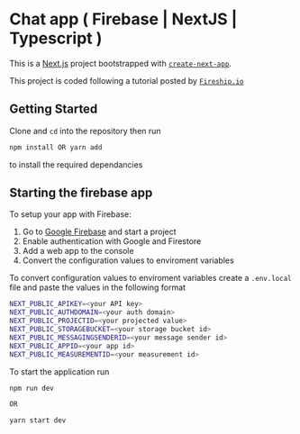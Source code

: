 # Chat app ( Firebase | NextJS | Typescript )

This is a [Next.js](https://nextjs.org/) project bootstrapped with [`create-next-app`](https://github.com/vercel/next.js/tree/canary/packages/create-next-app).

This project is coded following a tutorial posted by [`Fireship.io`](https://www.youtube.com/watch?v=zQyrwxMPm88)

## Getting Started
Clone and `cd` into the repository then run
```bash
npm install OR yarn add
```
to install the required dependancies

## Starting the firebase app
To setup your app with Firebase:
1. Go to [Google Firebase](https://firebase.google.com/) and start a project
2. Enable authentication with Google and Firestore
3. Add a web app to the console
4. Convert the configuration values to enviroment variables

To convert configuration values to enviroment variables create a ```.env.local``` file and paste the values in the following format
```bash
NEXT_PUBLIC_APIKEY=<your API key>
NEXT_PUBLIC_AUTHDOMAIN=<your auth domain>
NEXT_PUBLIC_PROJECTID=<your projected value>
NEXT_PUBLIC_STORAGEBUCKET=<your storage bucket id>
NEXT_PUBLIC_MESSAGINGSENDERID=<your message sender id>
NEXT_PUBLIC_APPID=<your app id>
NEXT_PUBLIC_MEASUREMENTID=<your measurement id>
```

To start the application run
```bash
npm run dev

OR

yarn start dev
```
